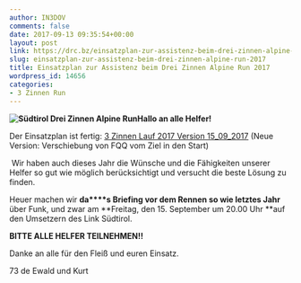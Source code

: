 ```yaml
---
author: IN3DOV
comments: false
date: 2017-09-13 09:35:54+00:00
layout: post
link: https://drc.bz/einsatzplan-zur-assistenz-beim-drei-zinnen-alpine-run-2017/
slug: einsatzplan-zur-assistenz-beim-drei-zinnen-alpine-run-2017
title: Einsatzplan zur Assistenz beim Drei Zinnen Alpine Run 2017
wordpress_id: 14656
categories:
- 3 Zinnen Run
---
```


**![Südtirol Drei Zinnen Alpine Run](http://www.dreizinnenlauf.com/img/logo.png)Hallo an alle Helfer!**


Der Einsatzplan ist fertig: [3 Zinnen Lauf 2017 Version 15_09_2017](https://drc.bz/wp-content/uploads/2017/09/3-Zinnen-Lauf-2017-Version-15_09_2017.docx) (Neue Version: Verschiebung von FQQ vom Ziel in den Start)




 Wir haben auch dieses Jahr die Wünsche und die Fähigkeiten unserer Helfer so gut wie möglich berücksichtigt und versucht die beste Lösung zu finden.




Heuer machen wir **da****s Briefing vor dem Rennen so wie letztes Jahr** über Funk, und zwar am **Freitag, den 15. September um 20.00 Uhr **auf den Umsetzern des Link Südtirol.


**BITTE ALLE HELFER TEILNEHMEN!!**

Danke an alle für den Fleiß und euren Einsatz.

73 de Ewald und Kurt


